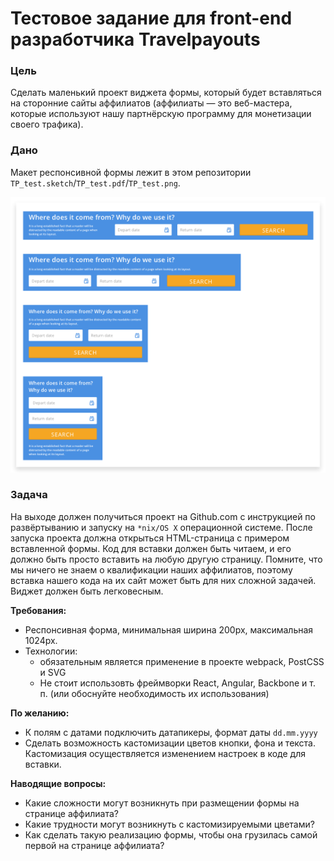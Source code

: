 # Тестовое задание для front-end разработчика Travelpayouts

### Цель
Сделать маленький проект виджета формы, который будет вставляться на сторонние сайты аффилиатов (аффилиаты — это веб-мастера, которые используют нашу партнёрскую программу для монетизации своего трафика).
### Дано
Макет респонсивной формы лежит в этом репозитории `TP_test.sketch`/`TP_test.pdf`/`TP_test.png`.


![Maket preview](/maket_preview.png?raw=true "Maket preview")
### Задача
На выходе должен получиться проект на Github.com с инструкцией по развёртыванию и запуску на `*nix/OS X` операционной системе.
После запуска проекта должна открыться HTML-страница с примером вставленной формы.
Код для вставки должен быть читаем, и его должно быть просто вставить на любую другую страницу. Помните, что мы ничего не знаем о квалификации наших аффилиатов, поэтому вставка нашего кода на их сайт может быть для них сложной задачей. Виджет должен быть легковесным.


**Требования:**
- Респонсивная форма, минимальная ширина 200px, максимальная 1024px.
- Технологии:
  - обязательным является применение в проекте webpack, PostCSS и SVG
  - Не стоит использовть фреймворки React, Angular, Backbone и т. п. (или обоснуйте необходимость их использования)

**По желанию:**
- К полям с датами подключить датапикеры, формат даты `dd.mm.yyyy`  
- Сделать возможность кастомизации цветов кнопки, фона и текста. Кастомизация осуществляется изменением настроек в коде для вставки.

**Наводящие вопросы:**
- Какие сложности могут возникнуть при размещении формы на странице аффилиата?
- Какие трудности могут возникнуть с кастомизируемыми цветами?
- Как сделать такую реализацию формы, чтобы она грузилась самой первой на странице аффилиата?
